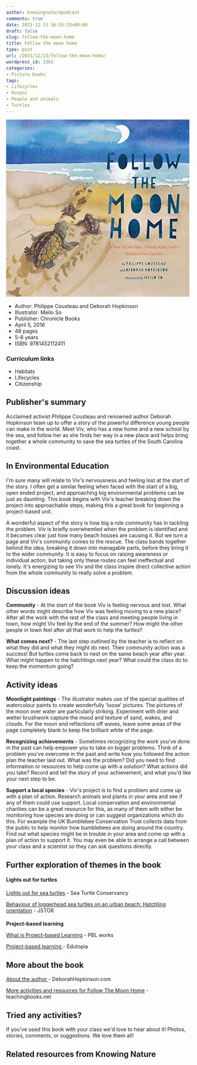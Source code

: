 ```yaml
---
author: knowingnaturepodcast
comments: true
date: 2021-12-13 16:55:23+00:00
draft: false
slug: follow-the-moon-home
title: Follow the moon home
type: post
url: /2021/12/13/follow-the-moon-home/
wordpress_id: 1361
categories:
- Picture books
tags:
- Lifecycles
- Oceans
- People and animals
- Turtles
---
```


![](followthemoonhome.jpg)

  * Author:  Philippe Cousteau and Deborah Hopkinson
  * Illustrator: Meilo So
  * Publisher: Chronicle Books
  * April 5, 2016
  * 48 pages
  * 5-8 years
  * ISBN: 9781452112411

### Curriculum links

  * Habitats
  * Lifecycles
  * Citizenship

## Publisher's summary

Acclaimed activist Philippe Cousteau and renowned author Deborah Hopkinson
team up to offer a story of the powerful difference young people can make in
the world. Meet Viv, who has a new home and a new school by the sea, and
follow her as she finds her way in a new place and helps bring together a
whole community to save the sea turtles of the South Carolina coast.

## In Environmental Education

I'm sure many will relate to Viv's nervousness and feeling lost at the start
of the story. I often get a similar feeling when faced with the start of a
big, open ended project, and approaching big environmental problems can be
just as daunting. This book begins with Viv's teacher breaking down the
project into approachable steps, making this a great book for beginning a
project-based unit.

A wonderful aspect of the story is how big a role community has in tackling
the problem. Viv is briefly overwhemled when the problem is identified and it
becomes clear just how many beach houses are causing it. But we turn a page
and Viv's community comes to the rescue. The class bands together behind the
idea, breaking it down into managable parts, before they bring it to the wider
community. It is easy to focus on raising awareness or individual action, but
taking only these routes can feel ineffectual and lonely. It's energizing to
see Viv and the class inspire direct collective action from the whole
community to really solve a problem.

## Discussion ideas

**Community** \- At the start of the book Viv is feeling nervous and lost.
What other words might describe how Viv was feeling moving to a new place?
After all the work with the rest of the class and meeting people living in
town, how might Viv feel by the end of the summer? How might the other people
in town feel after all that work to help the turtles?

**What comes next?** \- The last step outlined by the teacher is to reflect on
what they did and what they might do next. Their community action was a
success! But turtles come back to nest on the same beach year after year. What
might happen to the hatchlings next year? What could the class do to keep the
momentum going?

## Activity ideas

**Moonlight paintings** \- The illustrator makes use of the special qualities
of watercolour paints to create wonderfully 'loose' pictures. The pictures of
the moon over water are particularly striking. Experiment with drier and
wetter brushwork capture the mood and texture of sand, wakes, and clouds. For
the moon and reflections off waves, leave some areas of the page completely
blank to keep the brilliant white of the page.

**Recognizing achievements** \- Sometimes recognizing the work you've done in
the past can help empower you to take on bigger problems. Think of a problem
you've overcome in the past and write how you followed the action plan the
teacher laid out. What was the problem? Did you need to find information or
resources to help come up with a solution? What actions did you take? Record
and tell the story of your achievement, and what you'd like your next step to
be.

**Support a local species** \- Viv's project is to find a problem and come up
with a plan of action. Research animals and plants in your area and see if any
of them could use support. Local conservation and environmental charities can
be a great resource for this, as many of them with either be monitoring how
species are doing or can suggest organizations which do this. For example the
UK Bumblebee Conservation Trust collects data from the public to help monitor
how bumblebees are doing around the country. Find out what species might be in
trouble in your area and come up with a plan of action to support it. You may
even be able to arrange a call between your class and a scientist so they can
ask questions directly.

## Further exploration of themes in the book

#### **Lights out for turtles**

[Lights out for sea turtles](https://conserveturtles.org/lights-out-for-sea-turtles/) \- Sea Turtle Conservancy   
  
[Behaviour of loggerhead sea turtles on an urban beach: Hatchling orientation](https://www.jstor.org/stable/1564740) \- JSTOR

####  
**Project-based learning**

[What is Project-based Learning](https://www.pblworks.org/what-is-pbl) \- PBL works  
  
[Project-based learning ](https://www.edutopia.org/project-based-learning)\- Edutopia

## More about the book

[About the author ](https://deborahhopkinson.com/pages/bio)\- DeborahHopkinson.com  
  
[More activities and resources for Follow The Moon Home](https://www.teachingbooks.net/tb.cgi?tid=49402) \- teachingbooks.net  

## Tried any activities?

If you've used this book with your class we'd love to hear about it! Photos,
stories, comments, or suggestions. We love them all!  

## Related resources from Knowing Nature


